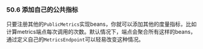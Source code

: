 ### 50.6 添加自己的公共指标
只要注册其他的`PublicMetrics`实现beans，你就可以添加其他的度量指标，比如计算metrics端点每次调用的次数。默认情况下，端点会聚合所有这样的beans，通过定义自己的`MetricsEndpoint`可以轻易改变这种情况。

